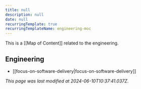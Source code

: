 ```yaml
---
title: null
description: null
date: null
recurringTemplate: true
recurringTemplateName: engineering-moc
---
```


This is a [[Map of Content]] related to the engineering.

## Engineering

- [[focus-on-software-delivery|focus-on-software-delivery]]

_This page was last modified at 2024-06-10T10:37:41.037Z_.

